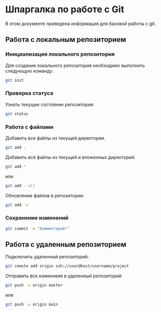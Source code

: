 # Шпаргалка по работе с Git

В этом документе приведена информация для базовой работы с git.

## Работа с локальным репозиторием

### Инициализация локального репозитория
Для создание локального репозитория необходимо выполнить следующую команду:

```bash
git init
```

### Проверка статуса
Узнать текущее состояние репозитория:

```bash
git status
```

### Работа с файлами


Добавить все файлы из текущей директории.

```bash
git add .
```

Добавить все файлы из текущей и вложенных директорий:

```bash
git add *
```
или

```bash
git add --all
```

Обновление файлов в репозитории:
```bash
git add -u

```

### Сохранение изменений

```bash
git commit -m "Комментарий!"
```


## Работа с удаленным репозиторием

Подключить удаленный репозиторий:

```bash
git remote add origin ssh://user@host/username/project
```

Отправить все изменнеия в удаленный репозиторий:

```bash
git push -u origin master
```

или

```bash
git push -u origin main
```




